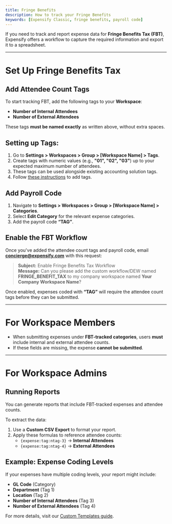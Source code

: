 ```yaml
---
title: Fringe Benefits
description: How to track your Fringe Benefits
keywords: [Expensify Classic, fringe benefits, payroll code]
---
```


<div id="expensify-classic" markdown="1">

If you need to track and report expense data for **Fringe Benefits Tax (FBT)**, Expensify offers a workflow to capture the required information and export it to a spreadsheet.  

---  

# Set Up Fringe Benefits Tax  

## Add Attendee Count Tags  
To start tracking FBT, add the following tags to your **Workspace**:  
- **Number of Internal Attendees**  
- **Number of External Attendees**  

These tags **must be named exactly** as written above, without extra spaces.  

## Setting up Tags:  
1. Go to **Settings > Workspaces > Group > [Workspace Name] > Tags**.  
2. Create tags with numeric values (e.g., **"01", "02", "03"**) up to your expected maximum number of attendees.  
3. These tags can be used alongside existing accounting solution tags.  
4. Follow [these instructions](https://help.expensify.com/articles/expensify-classic/workspaces/Tags) to add tags.  

## Add Payroll Code  
1. Navigate to **Settings > Workspaces > Group > [Workspace Name] > Categories**.  
2. Select **Edit Category** for the relevant expense categories.  
3. Add the payroll code **“TAG”**.  

## Enable the FBT Workflow  
Once you've added the attendee count tags and payroll code, email **concierge@expensify.com** with this request:  

> **Subject:** Enable Fringe Benefits Tax Workflow  
> **Message:** Can you please add the custom workflow/DEW named **FRINGE_BENEFIT_TAX** to my company workspace named **Your Company Workspace Name**?  

Once enabled, expenses coded with **“TAG”** will require the attendee count tags before they can be submitted.  

---  

# For Workspace Members  

- When submitting expenses under **FBT-tracked categories**, users **must** include internal and external attendee counts.  
- If these fields are missing, the expense **cannot be submitted**.  

---  

# For Workspace Admins  

## Running Reports  
You can generate reports that include FBT-tracked expenses and attendee counts.  

To extract the data:  
1. Use a **Custom CSV Export** to format your report.  
2. Apply these formulas to reference attendee counts:  
   - `{expense:tag:ntag-3}` → **Internal Attendees**  
   - `{expense:tag:ntag-4}` → **External Attendees**  

## Example: Expense Coding Levels  
If your expenses have multiple coding levels, your report might include:  
- **GL Code** (Category)  
- **Department** (Tag 1)  
- **Location** (Tag 2)  
- **Number of Internal Attendees** (Tag 3)  
- **Number of External Attendees** (Tag 4)  

For more details, visit our [Custom Templates guide](https://help.expensify.com/articles/expensify-classic/insights-and-custom-reporting/Custom-Templates).  

</div>
